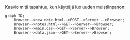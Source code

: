 Kaavio mitä tapahtuu, kun käyttäjä luo uuden muistiinpanon:

```mermaid
graph TD;
    Browser-->new_note.html-->POST-->Server -->Browser;
    Browser-->notes.html-->GET-->Server-->Browser;
    Browser-->main.css-->GET-->Server-->Browser;
    Browser-->data.json-->GET-->Server-->Browser;
```
